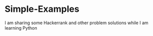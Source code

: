 # Simple-Examples
I am sharing some Hackerrank and other problem solutions while I am learning Python
